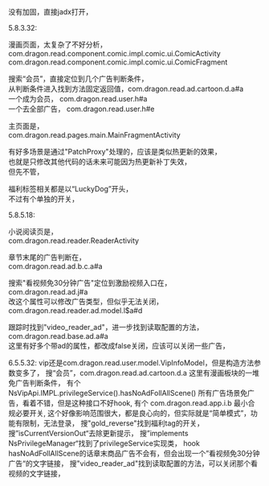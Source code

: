 没有加固，直接jadx打开，  

5.8.3.32:

漫画页面，太复杂了不好分析，
com.dragon.read.component.comic.impl.comic.ui.ComicActivity
com.dragon.read.component.comic.impl.comic.ui.ComicFragment

搜索“会员”，直接定位到几个广告判断条件，  
从判断条件进入找到方法固定返回值，com.dragon.read.ad.cartoon.d.a#a  
一个成为会员， com.dragon.read.user.h#a  
一个去全部广告， com.dragon.read.user.h#e

主页面是，  
com.dragon.read.pages.main.MainFragmentActivity

有好多场景是通过"PatchProxy"处理的，应该是类似热更新的效果，  
也就是只修改其他代码的话未来可能因为热更新补丁失效，  
但先不管，

福利标签相关都是以“LuckyDog”开头，  
不过有个单独的开关，

5.8.5.18:

小说阅读页是，  
com.dragon.read.reader.ReaderActivity

章节末尾的广告判断在，  
com.dragon.read.ad.b.c.a#a

搜索"看视频免30分钟广告"定位到激励视频入口在，  
com.dragon.read.ad.j#a  
改这个属性可以修改广告类型，但似乎无法关闭，  
com.dragon.read.reader.ad.model.l$a#d

跟踪时找到"video_reader_ad"，进一步找到读取配置的方法，  
com.dragon.read.base.ad.a#a  
这里有好多个带ad的属性，都改成false关闭，应该可以关闭一些广告，  


6.5.5.32:
vip还是com.dragon.read.user.model.VipInfoModel，但是构造方法参数变多了， 
搜“会员”，com.dragon.read.ad.cartoon.d.a 这里有漫画板块的一堆免广告判断条件，
有个 NsVipApi.IMPL.privilegeService().hasNoAdFollAllScene() 所有广告场景免广告，看着不错，但是这种接口不好hook,
有个 com.dragon.read.app.i.b 最小合规必要开关, 这个好像影响范围很大，都是良心向的，但实际就是“简单模式”，功能有限制，无法登录，
搜"gold_reverse"找到福利tag的开关，
搜”isCurrentVersionOut“去除更新提示，
搜”implements NsPrivilegeManager“找到了privilegeService实现类，
hook hasNoAdFollAllScene的话章末商品广告不会有，但会出现一个”看视频免30分钟广告“的文字链接，
搜"video_reader_ad"找到读取配置的方法，可以关闭那个看视频的文字链接，
